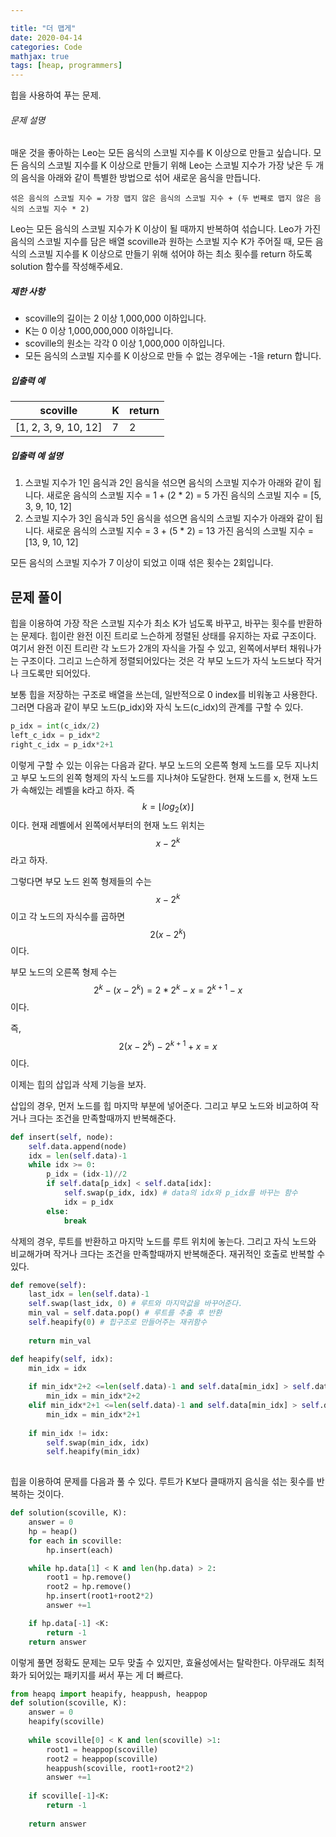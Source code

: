 ```yaml
---

title: "더 맵게"
date: 2020-04-14
categories: Code
mathjax: true
tags: [heap, programmers]
---
```






힙을 사용하여 푸는 문제.



###### 문제 설명

매운 것을 좋아하는 Leo는 모든 음식의 스코빌 지수를 K 이상으로 만들고 싶습니다. 모든 음식의 스코빌 지수를 K 이상으로 만들기 위해 Leo는 스코빌 지수가 가장 낮은 두 개의 음식을 아래와 같이 특별한 방법으로 섞어 새로운 음식을 만듭니다.

```
섞은 음식의 스코빌 지수 = 가장 맵지 않은 음식의 스코빌 지수 + (두 번째로 맵지 않은 음식의 스코빌 지수 * 2)
```

Leo는 모든 음식의 스코빌 지수가 K 이상이 될 때까지 반복하여 섞습니다.
Leo가 가진 음식의 스코빌 지수를 담은 배열 scoville과 원하는 스코빌 지수 K가 주어질 때, 모든 음식의 스코빌 지수를 K 이상으로 만들기 위해 섞어야 하는 최소 횟수를 return 하도록 solution 함수를 작성해주세요.

##### 제한 사항

- scoville의 길이는 2 이상 1,000,000 이하입니다.
- K는 0 이상 1,000,000,000 이하입니다.
- scoville의 원소는 각각 0 이상 1,000,000 이하입니다.
- 모든 음식의 스코빌 지수를 K 이상으로 만들 수 없는 경우에는 -1을 return 합니다.

##### 입출력 예

| scoville             | K    | return |
| -------------------- | ---- | ------ |
| [1, 2, 3, 9, 10, 12] | 7    | 2      |

##### 입출력 예 설명

1. 스코빌 지수가 1인 음식과 2인 음식을 섞으면 음식의 스코빌 지수가 아래와 같이 됩니다.
   새로운 음식의 스코빌 지수 = 1 + (2 * 2) = 5
   가진 음식의 스코빌 지수 = [5, 3, 9, 10, 12]
2. 스코빌 지수가 3인 음식과 5인 음식을 섞으면 음식의 스코빌 지수가 아래와 같이 됩니다.
   새로운 음식의 스코빌 지수 = 3 + (5 * 2) = 13
   가진 음식의 스코빌 지수 = [13, 9, 10, 12]

모든 음식의 스코빌 지수가 7 이상이 되었고 이때 섞은 횟수는 2회입니다.



## 문제 풀이

힙을 이용하여 가장 작은 스코빌 지수가 최소 K가 넘도록 바꾸고, 바꾸는 횟수를 반환하는 문제다. 힙이란 완전 이진 트리로 느슨하게 정렬된 상태를 유지하는 자료 구조이다. 여기서 완전 이진 트리란 각 노드가 2개의 자식을 가질 수 있고, 왼쪽에서부터 채워나가는 구조이다. 그리고 느슨하게 정렬되어있다는 것은 각 부모 노드가 자식 노드보다 작거나 크도록만 되어있다.

보통 힙을 저장하는 구조로 배열을 쓰는데, 일반적으로 0 index를 비워놓고 사용한다. 그러면 다음과 같이 부모 노드(p_idx)와 자식 노드(c_idx)의 관계를 구할 수 있다.

```python
p_idx = int(c_idx/2)
left_c_idx = p_idx*2
right_c_idx = p_idx*2+1
```

이렇게 구할 수 있는 이유는 다음과 같다. 부모 노드의 오른쪽 형제 노드를 모두 지나치고 부모 노드의 왼쪽 형제의 자식 노드를 지나쳐야 도달한다. 현재 노드를 x, 현재 노드가 속해있는 레벨을 k라고 하자. 즉 $$k = \lfloor log_2(x) \rfloor $$이다. 현재 레벨에서 왼쪽에서부터의 현재 노드 위치는 $$x-2^k$$라고 하자.

그렇다면 부모 노드 왼쪽 형제들의 수는 $$x-2^k$$이고 각 노드의 자식수를 곱하면 $$2(x-2^k)$$이다.

부모 노드의 오른쪽 형제 수는 $$2^k - (x-2^k) = 2*2^k-x = 2^{k+1}-x$$이다.

즉, $$2(x-2^k)-2^{k+1}+x = x$$이다.



이제는 힙의 삽입과 삭제 기능을 보자.

삽입의 경우, 먼저 노드를 힙 마지막 부분에 넣어준다. 그리고 부모 노드와 비교하여 작거나 크다는 조건을 만족할때까지 반복해준다.

```python
def insert(self, node):
    self.data.append(node)
    idx = len(self.data)-1
    while idx >= 0:
        p_idx = (idx-1)//2
        if self.data[p_idx] < self.data[idx]:
            self.swap(p_idx, idx) # data의 idx와 p_idx를 바꾸는 함수
            idx = p_idx
        else:
            break
```



삭제의 경우, 루트를 반환하고 마지막 노드를 루트 위치에 놓는다. 그리고 자식 노드와 비교해가며 작거나 크다는 조건을 만족할때까지 반복해준다. 재귀적인 호출로 반복할 수 있다.

```python
def remove(self):
	last_idx = len(self.data)-1
    self.swap(last_idx, 0) # 루트와 마지막값을 바꾸어준다.
    min_val = self.data.pop() # 루트를 추출 후 반환
    self.heapify(0) # 힙구조로 만들어주는 재귀함수
    
    return min_val

def heapify(self, idx):
    min_idx = idx
    
    if min_idx*2+2 <=len(self.data)-1 and self.data[min_idx] > self.data[min_idx*2+2] and self.data[min_idx*2+2] < self.data[min_idx*2+1]:
        min_idx = min_idx*2+2
    elif min_idx*2+1 <=len(self.data)-1 and self.data[min_idx] > self.data[min_idx*2+1]:
        min_idx = min_idx*2+1
        
    if min_idx != idx:
        self.swap(min_idx, idx)
        self.heapify(min_idx)
    
```



힙을 이용하여 문제를 다음과 풀 수 있다. 루트가 K보다 클때까지 음식을 섞는 횟수를 반복하는 것이다.

```python
def solution(scoville, K):
    answer = 0
    hp = heap()
    for each in scoville:
        hp.insert(each)

	while hp.data[1] < K and len(hp.data) > 2:
        root1 = hp.remove()
        root2 = hp.remove()
        hp.insert(root1+root2*2)
        answer +=1

	if hp.data[-1] <K:
    	return -1
	return answer
```



이렇게 풀면 정확도 문제는 모두 맞출 수 있지만, 효율성에서는 탈락한다. 아무래도 최적화가 되어있는 패키지를 써서 푸는 게 더 빠르다.

```python
from heapq import heapify, heappush, heappop
def solution(scoville, K):
    answer = 0
    heapify(scoville)
    
    while scoville[0] < K and len(scoville) >1:
        root1 = heappop(scoville)
		root2 = heappop(scoville)
        heappush(scoville, root1+root2*2)
        answer +=1
   
	if scoville[-1]<K:
        return -1
    
    return answer
```

